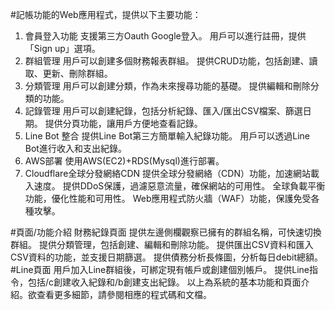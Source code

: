 
#記帳功能的Web應用程式，提供以下主要功能：

1. 會員登入功能
支援第三方Oauth Google登入。
用戶可以進行註冊，提供「Sign up」選項。
2. 群組管理
用戶可以創建多個財務報表群組。
提供CRUD功能，包括創建、讀取、更新、刪除群組。
3. 分類管理
用戶可以創建分類，作為未來搜尋功能的基礎。
提供編輯和刪除分類的功能。
4. 記錄管理
用戶可以創建紀錄，包括分析紀錄、匯入/匯出CSV檔案、篩選日期。
提供分頁功能，讓用戶方便地查看記錄。
5. Line Bot 整合
提供Line Bot第三方簡單輸入紀錄功能。
用戶可以透過Line Bot進行收入和支出紀錄。
6. AWS部署
使用AWS(EC2)+RDS(Mysql)進行部署。
7. Cloudflare全球分發網絡CDN
提供全球分發網絡（CDN）功能，加速網站載入速度。
提供DDoS保護，過濾惡意流量，確保網站的可用性。
全球負載平衡功能，優化性能和可用性。
Web應用程式防火牆（WAF）功能，保護免受各種攻擊。

#頁面/功能介紹
財務紀錄頁面
提供左邊側欄觀察已擁有的群組名稱，可快速切換群組。
提供分類管理，包括創建、編輯和刪除功能。
提供匯出CSV資料和匯入CSV資料的功能，並支援日期篩選。
提供債務分析長條圖，分析每日debit總額。
#Line頁面
用戶加入Line群組後，可綁定現有帳戶或創建個別帳戶。
提供Line指令，包括/c創建收入紀錄和/b創建支出紀錄。
以上為系統的基本功能和頁面介紹。欲查看更多細節，請參閱相應的程式碼和文檔。
